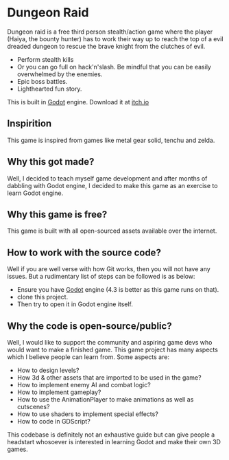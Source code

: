 # Dungeon Raid
Dungeon raid is a free third person stealth/action game where the player (Haiya, the bounty hunter) has to work their way up to reach the top of a evil dreaded dungeon to rescue the brave knight from the clutches of evil.
* Perform stealth kills
* Or you can go full on hack'n'slash. Be mindful that you can be easily overwhelmed by the enemies.
* Epic boss battles.
* Lighthearted fun story.
  
This is built in [Godot](https://godotengine.org/) engine.
Download it at [itch.io](https://porthorisnaagu.itch.io/dungeon-raid)

## Inspirition
This game is inspired from games like metal gear solid, tenchu and zelda.

## Why this got made?
Well, I decided to teach myself game development and after months of dabbling with Godot engine, I decided to make this game as an exercise to learn Godot engine.

## Why this game is free?
This game is built with all open-sourced assets available over the internet.

## How to work with the source code?
Well if you are well verse with how Git works, then you will not have any issues. But a rudimentary list of steps can be followed is as below:
* Ensure you have [Godot](https://godotengine.org/) engine (4.3 is better as this game runs on that).
* clone this project.
* Then try to open it in Godot engine itself.

## Why the code is open-source/public?
Well, I would like to support the community and aspiring game devs who would want to make a finished game. This game project has many aspects which I believe people can learn from. Some aspects are:
* How to design levels?
* How 3d & other assets that are imported to be used in the game?
* How to implement enemy AI and combat logic?
* How to implement gameplay?
* How to use the AnimationPlayer to make animations as well as cutscenes?
* How to use shaders to implement special effects?
* How to code in GDScript?

This codebase is definitely not an exhaustive guide but can give people a headstart whosoever is interested in learning Godot and make their own 3D games.
